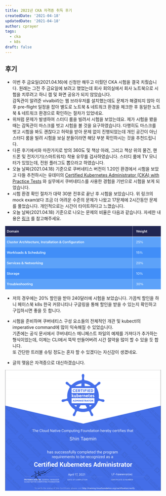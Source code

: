 ```yaml
---
title: 2021년 CKA 자격증 취득 후기
createdDate: '2021-04-18'
updatedDate: '2021-04-18'
author: cprayer
tags:
  - cka
  - k8s
draft: false
---
```


## 후기

* 이번 주 금요일(2021.04.16)에 신청만 해두고 미뤘던 CKA 시험을 결국 치뤘습니다. 원래는 그전 주 금요일에 보려고 했었는데 회사 회의실에서 회사 노트북으로 시험을 치루려고 하니 캠 및 화면 공유가 되지 않았습니다. \
  감독관이 알려준 vivalbi라는 웹 브라우저를 설치했는데도 문제가 해결되지 않아 이후 pre-flight 일정을 잡아 별도로 노트북 & 네트워크 환경을 체크한 후 동일한 노트북 & 네트워크 환경으로 확인하는 절차가 있었네요.
* 위처럼 문제가 발생하여 스터디 룸을 빌려서 시험을 보았는데요. 제가 시험을 봤을 때는 감독관이 마스크를 벗고 시험을 볼 것을 요구하였습니다. 다행히도 마스크를 벗고 시험을 봐도 괜찮다고 허락을 받아 문제 없이 진행되었는데 개인 공간이 아닌 스터디 룸을 빌려 시험을 보실 분들이라면 해당 부분 확인하시는 것을 추천드립니다.
* 다른 후기에서와 마찬가지로 방의 360도 및 책상 아래, 그리고 책상 위의 물건, 핸드폰 및 전자기기(스마트워치) 착용 유무를 검사하였습니다. 스터디 룸에 TV 모니터가 있었는데, 전원 플러그도 뽑으라고 하였습니다.
* 오늘 날짜(2021.04.18) 기준으로 쿠버네티스 버전이 1.20인 환경에서 시험을 보았고 다들 추천하시는 유데미의 [Certified Kubernetes Administrator (CKA) with Practice Tests](https://www.udemy.com/course/certified-kubernetes-administrator-with-practice-tests/) 와 실무에서 쿠버네티스를 사용한 경험을 기반으로 시험을 보게 되었습니다.
* 시험 환경 확인 절차가 대략 30분 전후로 끝난 후 시험을 보았습니다. 위 링크의 mock exam보다 조금 더 어려운 수준의 문제가 나왔고 17문제에 2시간동안 문제를 풀었습니다. 개인적으로는 시간이 타이트하다고 느꼈습니다.
* 오늘 날짜(2021.04.18) 기준으로 나오는 문제의 비율은 다음과 같습니다. 자세한 내용은 [링크](https://www.cncf.io/certification/cka/) 를 참고해주세요.

![2021-04-18-cka-curriculum](2021-04-18-cka-curriculum.png)

* 저의 경우에는 20% 할인을 받아 240달러에 시험을 보았습니다. 가끔씩 할인을 하니 페이스북 k8s 한국 커뮤니티나 구글링을 통해 할인을 받을 수 있는지 확인하고 구입하시면 좋을 듯 합니다.

* 시험을 준비하며 쿠버네티스 구성 요소들의 전체적인 개관 및 kubectl의 imperative command에 많이 익숙해질 수 있었습니다. \
기존에는 공식 문서에서 쿠버네티스 메니페스트 파일의 예제를 가져다가 추가하는 형식이었는데, 이제는 CLI에서 뚝딱 만들어버려 시간 절약을 많이 할 수 있을 듯 합니다. \
또 간단한 트러블 슈팅 정도는 혼자 할 수 있겠다는 자신감이 생겼네요.
* 글의 맺음은 자격증으로 대신하겠습니다.

![my-cka](my-cka.png)

